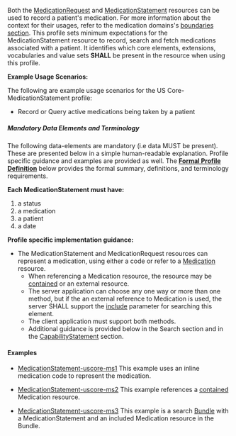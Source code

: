 Both the [MedicationRequest] and [MedicationStatement] resources can be used to record a patient's medication.  For more information about the context for their usages, refer to the medication domains's [boundaries section].  This profile sets minimum expectations for the MedicationStatement resource to record, search and fetch medications associated with a patient. It identifies which core elements, extensions, vocabularies and value sets **SHALL** be present in the resource when using this profile.

**Example Usage Scenarios:**

The following are example usage scenarios for the
US Core-MedicationStatement profile:

-   Record or Query active medications being taken by a patient

##### Mandatory Data Elements and Terminology


The following data-elements are mandatory (i.e data MUST be present). These are presented below in a simple human-readable explanation.  Profile specific guidance and examples are provided as well.  The [**Formal Profile Definition**](#profile) below provides the  formal summary, definitions, and  terminology requirements.  

**Each MedicationStatement must have:**

1.  a status
1.  a medication
1.  a patient
1.  a date



**Profile specific implementation guidance:**

*  The MedicationStatement and MedicationRequest resources can represent a medication, using either a code or refer to a [Medication] resource.
    *  When referencing a Medication resource,  the resource may be [contained] or an external resource.
    *  The server application can choose any one way or more than one method,  but if the an external reference to Medication is used, the server SHALL support the [include] parameter for searching this element.
    *  The client application must support both methods.  
    *  Additional guidance is provided below in the Search section and in the [CapabilityStatement] section.

#### Examples

- [MedicationStatement-uscore-ms1](MedicationStatement-uscore-ms1.html) This example uses an inline medication code to represent the medication.
- [MedicationStatement-uscore-ms2](MedicationStatement-uscore-ms2.html)  This example references a [contained](http://build.fhir.org/references.html#contained) Medication resource.
- [MedicationStatement-uscore-ms3](Bundle-uscore-ms3.html) This example is a search [Bundle](http://build.fhir.org/bundle.html) with a MedicationStatement and an included Medication resource in the Bundle.

  [Medication Clinical Drug (RxNorm)]: valueset-us-core-medication-codes.html
  [MedicationRequestStatus]: http://hl7.org/fhir/us/daf/valueset-medication-request-status.html
[MedicationStatementStatus]: http://hl7.org/fhir/us/daf/valueset-medication-statement-status.html
[MedicationStatement]:http://build.fhir.org/medicationstatement.html
 [MedicationRequest]: http://build.fhir.org/medicationrequest.html
 [Medication]:http://build.fhir.org/medication.html
 [CapabilityStatement]: capstmnts.html
 [boundaries section]: http://build.fhir.org/medicationrequest.html#bnr
[include]: http://build.fhir.org/search.html#include
[contained]: http://build.fhir.org/references.html#contained
